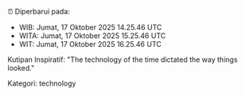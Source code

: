 ⏰ Diperbarui pada:
- WIB: Jumat, 17 Oktober 2025 14.25.46 UTC
- WITA: Jumat, 17 Oktober 2025 15.25.46 UTC
- WIT: Jumat, 17 Oktober 2025 16.25.46 UTC

Kutipan Inspiratif:
"The technology of the time dictated the way things looked."


Kategori: technology

